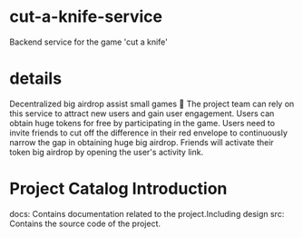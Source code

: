 # cut-a-knife-service
Backend service for the game 'cut a knife'

# details
Decentralized big airdrop assist small games 🧧 
The project team can rely on this service to attract new users and gain user engagement.
Users can obtain huge tokens for free by participating in the game.
Users need to invite friends to cut off the difference in their red envelope to continuously narrow the gap in obtaining huge big airdrop.
Friends will activate their token big airdrop by opening the user's activity link.

# Project Catalog Introduction
docs: Contains documentation related to the project.Including design
src: Contains the source code of the project.